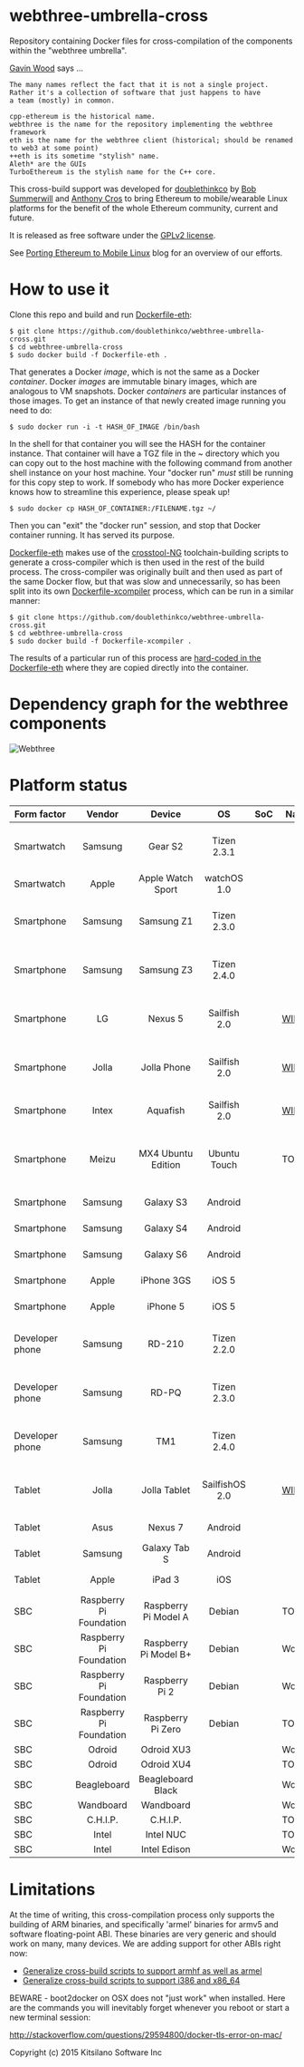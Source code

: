 # webthree-umbrella-cross

Repository containing Docker files for cross-compilation of the
components within the "webthree umbrella".

[Gavin Wood](https://github.com/gavofyork) says ...

    The many names reflect the fact that it is not a single project.
    Rather it's a collection of software that just happens to have
    a team (mostly) in common.
    
    cpp-ethereum is the historical name.
    webthree is the name for the repository implementing the webthree framework
    eth is the name for the webthree client (historical; should be renamed to web3 at some point)
    ++eth is its sometime "stylish" name.
    Aleth* are the GUIs
    TurboEthereum is the stylish name for the C++ core.

This cross-build support was developed for
[doublethinkco](http://doublethink.co) by
[Bob Summerwill](http://bobsummerwill.com)
and
[Anthony Cros](https://github.com/anthony-cros)
to bring Ethereum to mobile/wearable Linux platforms for the benefit
of the whole Ethereum community, current and future.

It is released as free software under the
[GPLv2 license](https://github.com/doublethinkco/webthree-umbrella-cross/blob/master/LICENSE.txt).

See [Porting Ethereum to Mobile Linux](http://doublethink.co/2015/09/22/porting-ethereum-to-mobile-linux/)
blog for an overview of our efforts.

# How to use it

Clone this repo and build and run [Dockerfile-eth](https://github.com/doublethinkco/webthree-umbrella-cross/blob/master/Dockerfile-eth):

    $ git clone https://github.com/doublethinkco/webthree-umbrella-cross.git
    $ cd webthree-umbrella-cross
    $ sudo docker build -f Dockerfile-eth .

That generates a Docker *image*, which is not the same as a Docker
*container*.  Docker *images* are immutable binary images, which are
analogous to VM snapshots.  Docker *containers* are particular instances
of those images.  To get an instance of that newly created image running
you need to do:

    $ sudo docker run -i -t HASH_OF_IMAGE /bin/bash

In the shell for that container you will see the HASH for the container
instance.  That container will have a TGZ file in the ~ directory
which you can copy out to the host machine with the following command
from another shell instance on your host machine.  Your "docker run"
*must* still be running for this copy step to work.    If somebody who
has more Docker experience knows how to streamline this experience,
please speak up!

    $ sudo docker cp HASH_OF_CONTAINER:/FILENAME.tgz ~/

Then you can "exit" the "docker run" session, and stop that Docker
container running.   It has served its purpose.

[Dockerfile-eth](https://github.com/doublethinkco/webthree-umbrella-cross/blob/master/Dockerfile-eth)
makes use of the [crosstool-NG](http://crosstool-ng.org/) toolchain-building
scripts to generate a cross-compiler which is then used in the rest of the
build process.  The cross-compiler was originally built and then used as
part of the same Docker flow, but that was slow and unnecessarily, so has
been split into its own [Dockerfile-xcompiler](https://github.com/doublethinkco/webthree-umbrella-cross/blob/master/Dockerfile-xcompiler)
process, which can be run in a similar manner:

    $ git clone https://github.com/doublethinkco/webthree-umbrella-cross.git
    $ cd webthree-umbrella-cross
    $ sudo docker build -f Dockerfile-xcompiler .

The results of a particular run of this process are
[hard-coded in the Dockerfile-eth](https://github.com/doublethinkco/webthree-umbrella-cross/blob/master/Dockerfile-eth#L46)
where they are copied directly into the container.


# Dependency graph for the webthree components

![Webthree](https://ipfs.pics/ipfs/QmcaAgncr7MgUKNBb4ebEDHVE4uro2g2NS6krMcGXyPq4n)

# Platform status


| Form factor      | Vendor                  | Device                | OS             | SoC | Native    | Cross     | Notes |
| ---------------- |:-----------------------:|:---------------------:|:--------------:| --- | --------- | --------- | ----------------------------
| Smartwatch      | Samsung                 | Gear S2               | Tizen 2.3.1    | |         | [Broken #20](https://github.com/doublethinkco/webthree-umbrella-cross/issues/20)  | Working through ABI issues
| Smartwatch      | Apple                   | Apple Watch Sport     | watchOS 1.0    | |         | [TODO #41](https://github.com/doublethinkco/webthree-umbrella-cross/issues/41)    |
| Smartphone      | Samsung                 | Samsung Z1            | Tizen 2.3.0    | |         | [Broken #20](https://github.com/doublethinkco/webthree-umbrella-cross/issues/20) | Working through ABI issues
| Smartphone      | Samsung                 | Samsung Z3            | Tizen 2.4.0    | |         | [Broken #20](https://github.com/doublethinkco/webthree-umbrella-cross/issues/20)  | Working through ABI issues
| Smartphone      | LG                      | Nexus 5               | Sailfish 2.0   | | [WIP](https://build.merproject.org/project/show/home:vgrade:ethereum) | [Broken #21](https://github.com/doublethinkco/webthree-umbrella-cross/issues/21) | Working through ABI issues
| Smartphone      | Jolla                   | Jolla Phone           | Sailfish 2.0   | | [WIP](https://build.merproject.org/project/show/home:vgrade:ethereum) | [Broken #21](https://github.com/doublethinkco/webthree-umbrella-cross/issues/21) | Working through ABI issues
| Smartphone      | Intex                   | Aquafish              | Sailfish 2.0   | | [WIP](https://build.merproject.org/project/show/home:vgrade:ethereum) | [Broken #21](https://github.com/doublethinkco/webthree-umbrella-cross/issues/21) | Due for release in Q1 2016
| Smartphone      | Meizu                   | MX4 Ubuntu Edition    | Ubuntu Touch   | | TODO    | [TODO #3](https://github.com/doublethinkco/webthree-umbrella-cross/issues/3)    | Anthony struggling with device setup
| Smartphone      | Samsung                 | Galaxy S3             | Android        | |         | [TODO #35](https://github.com/doublethinkco/webthree-umbrella-cross/issues/35) |
| Smartphone      | Samsung                 | Galaxy S4             | Android        | |         | [TODO #35](https://github.com/doublethinkco/webthree-umbrella-cross/issues/35) |
| Smartphone      | Samsung                 | Galaxy S6             | Android        | |         | [TODO #35](https://github.com/doublethinkco/webthree-umbrella-cross/issues/35) | 
| Smartphone      | Apple                   | iPhone 3GS            | iOS 5          | |         | [TODO #36](https://github.com/doublethinkco/webthree-umbrella-cross/issues/36)    |
| Smartphone      | Apple                   | iPhone 5              | iOS 5          | |         | [TODO #36](https://github.com/doublethinkco/webthree-umbrella-cross/issues/36)    |
| Developer phone | Samsung                 | RD-210                | Tizen 2.2.0    | |         | [Broken #20](https://github.com/doublethinkco/webthree-umbrella-cross/issues/20)  | Working through ABI issues
| Developer phone | Samsung                 | RD-PQ                 | Tizen 2.3.0    | |         | [Broken #20](https://github.com/doublethinkco/webthree-umbrella-cross/issues/20)  | Working through ABI issues
| Developer phone | Samsung                 | TM1                   | Tizen 2.4.0    | |         | [Broken #20](https://github.com/doublethinkco/webthree-umbrella-cross/issues/20)  | Working through ABI issues
| Tablet          | Jolla                   | Jolla Tablet          | SailfishOS 2.0 | | [WIP](https://build.merproject.org/project/show/home:vgrade:ethereum) | [Broken #21](https://github.com/doublethinkco/webthree-umbrella-cross/issues/21) | Working through ABI issues
| Tablet          | Asus                    | Nexus 7               | Android        | |         | [TODO #35](https://github.com/doublethinkco/webthree-umbrella-cross/issues/35) |
| Tablet          | Samsung                 | Galaxy Tab S          | Android        | |         | [TODO #35](https://github.com/doublethinkco/webthree-umbrella-cross/issues/35) |
| Tablet          | Apple                   | iPad 3                | iOS            | |         | [TODO #36](https://github.com/doublethinkco/webthree-umbrella-cross/issues/36) |
| SBC             | Raspberry Pi Foundation | Raspberry Pi Model A  | Debian         | | TODO    | TODO    |
| SBC             | Raspberry Pi Foundation | Raspberry Pi Model B+ | Debian         | | Working | TODO    |
| SBC             | Raspberry Pi Foundation | Raspberry Pi 2        | Debian         | | Working | Working |
| SBC             | Raspberry Pi Foundation | Raspberry Pi Zero     | Debian         | | TODO    | Working |
| SBC             | Odroid                  | Odroid XU3            |                | | Working | [Working](https://twitter.com/BobSummerwill/status/670585217384628224) |
| SBC             | Odroid                  | Odroid XU4            |                | | TODO    | TODO    |
| SBC             | Beagleboard             | Beagleboard Black     |                | | Working | TODO    |
| SBC             | Wandboard               | Wandboard             |                | | Working | [Working](https://twitter.com/BobSummerwill/status/670573142914519040) |
| SBC             | C.H.I.P.                | C.H.I.P.              |                | | TODO    | TODO    |
| SBC             | Intel                   | Intel NUC             |                | | TODO    | TODO    |
| SBC             | Intel                   | Intel Edison          |                | | Working | TODO    |

# Limitations

At the time of writing, this cross-compilation process only supports
the building of ARM binaries, and specifically 'armel' binaries for
armv5 and software floating-point ABI.  These binaries are very
generic and should work on many, many devices.   We are adding support
for other ABIs right now:

- [Generalize cross-build scripts to support armhf as well as armel](https://github.com/doublethinkco/webthree-umbrella-cross/issues/10)
- [Generalize cross-build scripts to support i386 and x86_64](https://github.com/doublethinkco/webthree-umbrella-cross/issues/37)

BEWARE - boot2docker on OSX does not "just work" when installed.
Here are the commands you will inevitably forget whenever you reboot
or start a new terminal session:

http://stackoverflow.com/questions/29594800/docker-tls-error-on-mac/


Copyright (c) 2015 Kitsilano Software Inc
